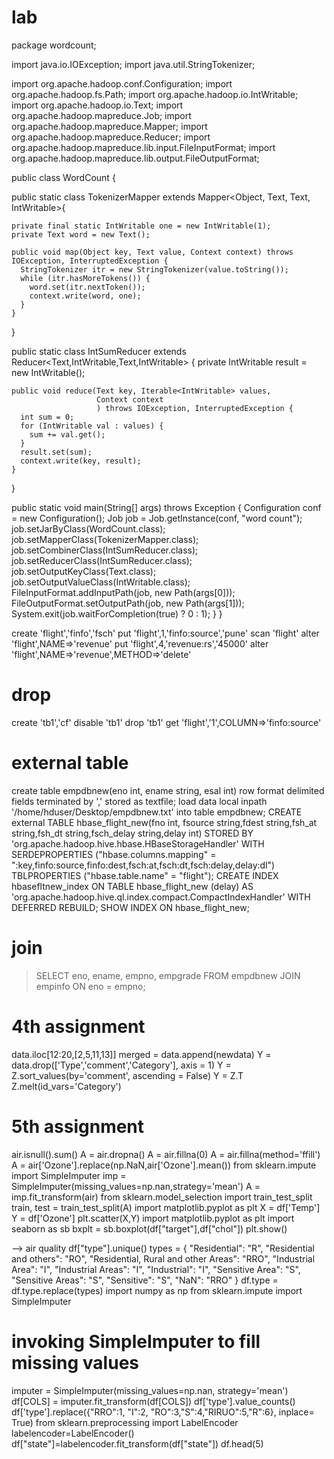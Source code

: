 # lab

package wordcount;

import java.io.IOException;
import java.util.StringTokenizer;

import org.apache.hadoop.conf.Configuration;
import org.apache.hadoop.fs.Path;
import org.apache.hadoop.io.IntWritable;
import org.apache.hadoop.io.Text;
import org.apache.hadoop.mapreduce.Job;
import org.apache.hadoop.mapreduce.Mapper;
import org.apache.hadoop.mapreduce.Reducer;
import org.apache.hadoop.mapreduce.lib.input.FileInputFormat;
import org.apache.hadoop.mapreduce.lib.output.FileOutputFormat;

public class WordCount {

  public static class TokenizerMapper
       extends Mapper<Object, Text, Text, IntWritable>{

    private final static IntWritable one = new IntWritable(1);
    private Text word = new Text();

    public void map(Object key, Text value, Context context) throws IOException, InterruptedException {
      StringTokenizer itr = new StringTokenizer(value.toString());
      while (itr.hasMoreTokens()) {
        word.set(itr.nextToken());
        context.write(word, one);
      }
    }
  }

  public static class IntSumReducer
       extends Reducer<Text,IntWritable,Text,IntWritable> {
    private IntWritable result = new IntWritable();

    public void reduce(Text key, Iterable<IntWritable> values,
                       Context context
                       ) throws IOException, InterruptedException {
      int sum = 0;
      for (IntWritable val : values) {
        sum += val.get();
      }
      result.set(sum);
      context.write(key, result);
    }
  }

  public static void main(String[] args) throws Exception {
    Configuration conf = new Configuration();
    Job job = Job.getInstance(conf, "word count");
    job.setJarByClass(WordCount.class);
    job.setMapperClass(TokenizerMapper.class);
    job.setCombinerClass(IntSumReducer.class);
    job.setReducerClass(IntSumReducer.class);
    job.setOutputKeyClass(Text.class);
    job.setOutputValueClass(IntWritable.class);
    FileInputFormat.addInputPath(job, new Path(args[0]));
    FileOutputFormat.setOutputPath(job, new Path(args[1]));
    System.exit(job.waitForCompletion(true) ? 0 : 1);
  }
}


create 'flight','finfo','fsch'
put 'flight',1,'finfo:source','pune'
scan 'flight'
alter 'flight',NAME=>'revenue'
put 'flight',4,'revenue:rs','45000'
alter 'flight',NAME=>'revenue',METHOD=>'delete'
# drop
create 'tb1','cf'
disable 'tb1'
drop 'tb1'
get 'flight','1',COLUMN=>'finfo:source'
# external table
create table empdbnew(eno int, ename string, esal int) row format delimited fields terminated
by ',' stored as textfile;
load data local inpath '/home/hduser/Desktop/empdbnew.txt' into table empdbnew;
CREATE external TABLE hbase_flight_new(fno int, fsource string,fdest string,fsh_at string,fsh_dt string,fsch_delay
string,delay int)
STORED BY 'org.apache.hadoop.hive.hbase.HBaseStorageHandler'
WITH SERDEPROPERTIES ("hbase.columns.mapping" =
":key,finfo:source,finfo:dest,fsch:at,fsch:dt,fsch:delay,delay:dl")
TBLPROPERTIES ("hbase.table.name" = "flight");
CREATE INDEX hbasefltnew_index
ON TABLE hbase_flight_new (delay)
AS 'org.apache.hadoop.hive.ql.index.compact.CompactIndexHandler'
WITH DEFERRED REBUILD;
SHOW INDEX ON hbase_flight_new;
# join
> SELECT eno, ename, empno, empgrade FROM empdbnew JOIN empinfo ON eno = empno;

# 4th assignment
data.iloc[12:20,[2,5,11,13]]
merged = data.append(newdata)
Y = data.drop(['Type','comment','Category'], axis = 1)
Y = Z.sort_values(by='comment', ascending = False)
Y = Z.T
Z.melt(id_vars='Category')

# 5th assignment
air.isnull().sum()
A = air.dropna()
A = air.fillna(0)
A = air.fillna(method='ffill')
A = air['Ozone'].replace(np.NaN,air['Ozone'].mean())
from sklearn.impute import SimpleImputer
imp = SimpleImputer(missing_values=np.nan,strategy='mean')
A = imp.fit_transform(air)
from sklearn.model_selection import train_test_split
train, test = train_test_split(A)
import matplotlib.pyplot as plt
X = df['Temp']
Y = df['Ozone']
plt.scatter(X,Y)
import matplotlib.pyplot as plt
import seaborn as sb
bxplt = sb.boxplot(df["target"],df["chol"])
plt.show()

 --> air quality
df["type"].unique()
types = {
    "Residential": "R",
    "Residential and others": "RO",
    "Residential, Rural and other Areas": "RRO",
    "Industrial Area": "I",
    "Industrial Areas": "I",
    "Industrial": "I",
    "Sensitive Area": "S",
    "Sensitive Areas": "S",
    "Sensitive": "S",
    "NaN": "RRO"
}
df.type = df.type.replace(types)
import numpy as np
from sklearn.impute import SimpleImputer
# invoking SimpleImputer to fill missing values
imputer = SimpleImputer(missing_values=np.nan, strategy='mean')
df[COLS] = imputer.fit_transform(df[COLS])
df['type'].value_counts()
df['type'].replace({"RRO":1, "I":2, "RO":3,"S":4,"RIRUO":5,"R":6}, inplace= True)
from sklearn.preprocessing import LabelEncoder
labelencoder=LabelEncoder()
df["state"]=labelencoder.fit_transform(df["state"])
df.head(5)

